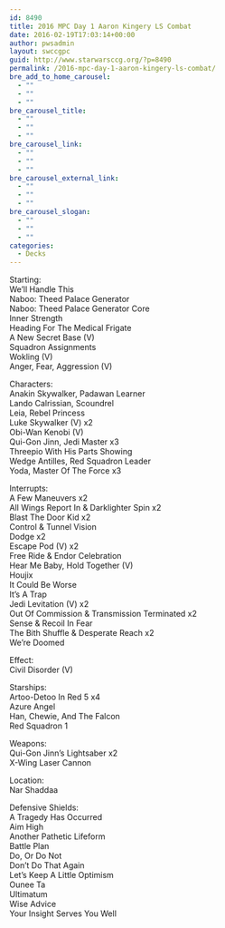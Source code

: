 ```yaml
---
id: 8490
title: 2016 MPC Day 1 Aaron Kingery LS Combat
date: 2016-02-19T17:03:14+00:00
author: pwsadmin
layout: swccgpc
guid: http://www.starwarsccg.org/?p=8490
permalink: /2016-mpc-day-1-aaron-kingery-ls-combat/
bre_add_to_home_carousel:
  - ""
  - ""
  - ""
bre_carousel_title:
  - ""
  - ""
  - ""
bre_carousel_link:
  - ""
  - ""
  - ""
bre_carousel_external_link:
  - ""
  - ""
  - ""
bre_carousel_slogan:
  - ""
  - ""
  - ""
categories:
  - Decks
---
```

Starting:  
We&#8217;ll Handle This  
Naboo: Theed Palace Generator  
Naboo: Theed Palace Generator Core  
Inner Strength  
Heading For The Medical Frigate  
A New Secret Base (V)  
Squadron Assignments  
Wokling (V)  
Anger, Fear, Aggression (V)

Characters:  
Anakin Skywalker, Padawan Learner  
Lando Calrissian, Scoundrel  
Leia, Rebel Princess  
Luke Skywalker (V) x2  
Obi-Wan Kenobi (V)  
Qui-Gon Jinn, Jedi Master x3  
Threepio With His Parts Showing  
Wedge Antilles, Red Squadron Leader  
Yoda, Master Of The Force x3

Interrupts:  
A Few Maneuvers x2  
All Wings Report In & Darklighter Spin x2  
Blast The Door Kid x2  
Control & Tunnel Vision  
Dodge x2  
Escape Pod (V) x2  
Free Ride & Endor Celebration  
Hear Me Baby, Hold Together (V)  
Houjix  
It Could Be Worse  
It&#8217;s A Trap  
Jedi Levitation (V) x2  
Out Of Commission & Transmission Terminated x2  
Sense & Recoil In Fear  
The Bith Shuffle & Desperate Reach x2  
We&#8217;re Doomed

Effect:  
Civil Disorder (V)

Starships:  
Artoo-Detoo In Red 5 x4  
Azure Angel  
Han, Chewie, And The Falcon  
Red Squadron 1

Weapons:  
Qui-Gon Jinn&#8217;s Lightsaber x2  
X-Wing Laser Cannon

Location:  
Nar Shaddaa

Defensive Shields:  
A Tragedy Has Occurred  
Aim High  
Another Pathetic Lifeform  
Battle Plan  
Do, Or Do Not  
Don&#8217;t Do That Again  
Let&#8217;s Keep A Little Optimism  
Ounee Ta  
Ultimatum  
Wise Advice  
Your Insight Serves You Well